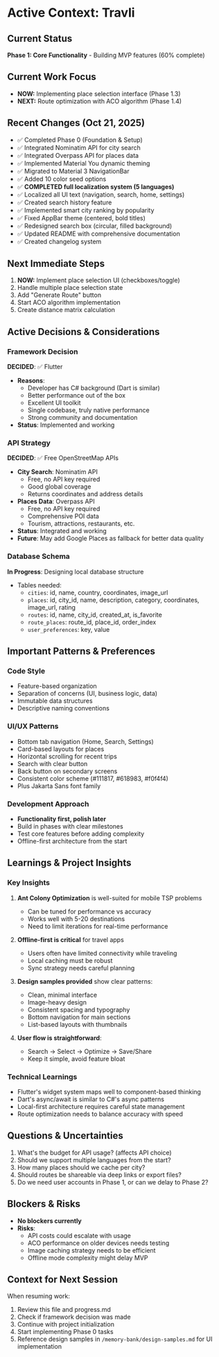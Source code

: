 # Active Context: Travli

## Current Status
**Phase 1: Core Functionality** - Building MVP features (60% complete)

## Current Work Focus
- **NOW:** Implementing place selection interface (Phase 1.3)
- **NEXT:** Route optimization with ACO algorithm (Phase 1.4)

## Recent Changes (Oct 21, 2025)
- ✅ Completed Phase 0 (Foundation & Setup)
- ✅ Integrated Nominatim API for city search
- ✅ Integrated Overpass API for places data
- ✅ Implemented Material You dynamic theming
- ✅ Migrated to Material 3 NavigationBar
- ✅ Added 10 color seed options
- ✅ **COMPLETED full localization system (5 languages)**
- ✅ Localized all UI text (navigation, search, home, settings)
- ✅ Created search history feature
- ✅ Implemented smart city ranking by popularity
- ✅ Fixed AppBar theme (centered, bold titles)
- ✅ Redesigned search box (circular, filled background)
- ✅ Updated README with comprehensive documentation
- ✅ Created changelog system

## Next Immediate Steps
1. **NOW:** Implement place selection UI (checkboxes/toggle)
2. Handle multiple place selection state
3. Add "Generate Route" button
4. Start ACO algorithm implementation
5. Create distance matrix calculation

## Active Decisions & Considerations

### Framework Decision
**DECIDED**: ✅ Flutter
- **Reasons**:
  - Developer has C# background (Dart is similar)
  - Better performance out of the box
  - Excellent UI toolkit
  - Single codebase, truly native performance
  - Strong community and documentation
- **Status**: Implemented and working

### API Strategy
**DECIDED**: ✅ Free OpenStreetMap APIs
- **City Search**: Nominatim API
  - Free, no API key required
  - Good global coverage
  - Returns coordinates and address details
- **Places Data**: Overpass API
  - Free, no API key required
  - Comprehensive POI data
  - Tourism, attractions, restaurants, etc.
- **Status**: Integrated and working
- **Future**: May add Google Places as fallback for better data quality

### Database Schema
**In Progress**: Designing local database structure
- Tables needed:
  - `cities`: id, name, country, coordinates, image_url
  - `places`: id, city_id, name, description, category, coordinates, image_url, rating
  - `routes`: id, name, city_id, created_at, is_favorite
  - `route_places`: route_id, place_id, order_index
  - `user_preferences`: key, value

## Important Patterns & Preferences

### Code Style
- Feature-based organization
- Separation of concerns (UI, business logic, data)
- Immutable data structures
- Descriptive naming conventions

### UI/UX Patterns
- Bottom tab navigation (Home, Search, Settings)
- Card-based layouts for places
- Horizontal scrolling for recent trips
- Search with clear button
- Back button on secondary screens
- Consistent color scheme (#111817, #618983, #f0f4f4)
- Plus Jakarta Sans font family

### Development Approach
- **Functionality first, polish later**
- Build in phases with clear milestones
- Test core features before adding complexity
- Offline-first architecture from the start

## Learnings & Project Insights

### Key Insights
1. **Ant Colony Optimization** is well-suited for mobile TSP problems
   - Can be tuned for performance vs accuracy
   - Works well with 5-20 destinations
   - Need to limit iterations for real-time performance

2. **Offline-first is critical** for travel apps
   - Users often have limited connectivity while traveling
   - Local caching must be robust
   - Sync strategy needs careful planning

3. **Design samples provided** show clear patterns:
   - Clean, minimal interface
   - Image-heavy design
   - Consistent spacing and typography
   - Bottom navigation for main sections
   - List-based layouts with thumbnails

4. **User flow is straightforward**:
   - Search → Select → Optimize → Save/Share
   - Keep it simple, avoid feature bloat

### Technical Learnings
- Flutter's widget system maps well to component-based thinking
- Dart's async/await is similar to C#'s async patterns
- Local-first architecture requires careful state management
- Route optimization needs to balance accuracy with speed

## Questions & Uncertainties
1. What's the budget for API usage? (affects API choice)
2. Should we support multiple languages from the start?
3. How many places should we cache per city?
4. Should routes be shareable via deep links or export files?
5. Do we need user accounts in Phase 1, or can we delay to Phase 2?

## Blockers & Risks
- **No blockers currently**
- **Risks**:
  - API costs could escalate with usage
  - ACO performance on older devices needs testing
  - Image caching strategy needs to be efficient
  - Offline mode complexity might delay MVP

## Context for Next Session
When resuming work:
1. Review this file and progress.md
2. Check if framework decision was made
3. Continue with project initialization
4. Start implementing Phase 0 tasks
5. Reference design samples in `/memory-bank/design-samples.md` for UI implementation
